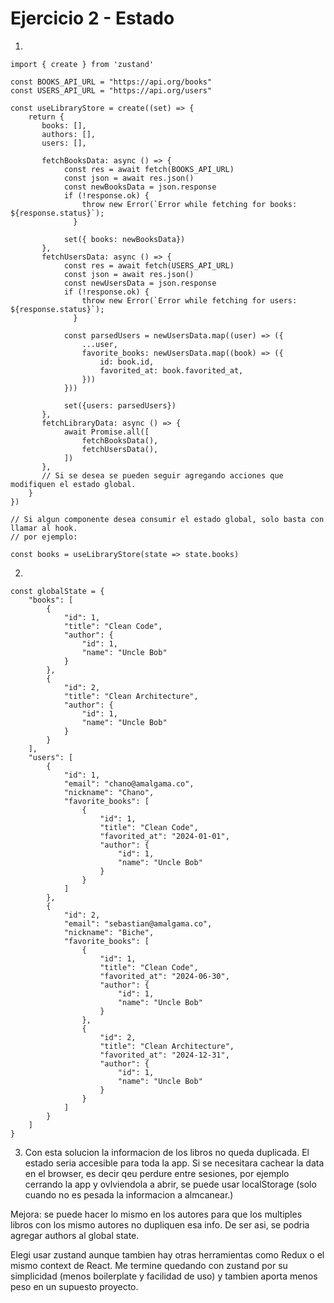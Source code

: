 # Ejercicio 2 - Estado

1.

```
import { create } from 'zustand'

const BOOKS_API_URL = "https://api.org/books"
const USERS_API_URL = "https://api.org/users"

const useLibraryStore = create((set) => {
    return {
       books: [],
       authors: [],
       users: [],

	   fetchBooksData: async () => {
			const res = await fetch(BOOKS_API_URL)
			const json = await res.json()
			const newBooksData = json.response
			if (!response.ok) {
				throw new Error(`Error while fetching for books: ${response.status}`);
			  }

			set({ books: newBooksData})
	   },
	   fetchUsersData: async () => {
			const res = await fetch(USERS_API_URL)
			const json = await res.json()
			const newUsersData = json.response
			if (!response.ok) {
				throw new Error(`Error while fetching for users: ${response.status}`);
			  }

			const parsedUsers = newUsersData.map((user) => ({
				...user,
				favorite_books: newUsersData.map((book) => ({
					id: book.id,
					favorited_at: book.favorited_at,
				}))
			}))

			set({users: parsedUsers})
	   },
       fetchLibraryData: async () => {
			await Promise.all([
				fetchBooksData(),
				fetchUsersData(),
			])
       },
	   // Si se desea se pueden seguir agregando acciones que modifiquen el estado global.
    }
})

// Si algun componente desea consumir el estado global, solo basta con llamar al hook.
// por ejemplo:

const books = useLibraryStore(state => state.books)
```

2.

```
const globalState = {
	"books": [
		{
			"id": 1,
			"title": "Clean Code",
			"author": {
				"id": 1,
				"name": "Uncle Bob"
			}
		},
		{
			"id": 2,
			"title": "Clean Architecture",
			"author": {
				"id": 1,
				"name": "Uncle Bob"
			}
		}
	],
	"users": [
		{
			"id": 1,
			"email": "chano@amalgama.co",
			"nickname": "Chano",
			"favorite_books": [
				{
					"id": 1,
					"title": "Clean Code",
					"favorited_at": "2024-01-01",
					"author": {
						"id": 1,
						"name": "Uncle Bob"
					}
				}
			]
		},
		{
			"id": 2,
			"email": "sebastian@amalgama.co",
			"nickname": "Biche",
			"favorite_books": [
				{
					"id": 1,
					"title": "Clean Code",
					"favorited_at": "2024-06-30",
					"author": {
						"id": 1,
						"name": "Uncle Bob"
					}
				},
				{
					"id": 2,
					"title": "Clean Architecture",
					"favorited_at": "2024-12-31",
					"author": {
						"id": 1,
						"name": "Uncle Bob"
					}
				}
			]
		}
	]
}
```

3. Con esta solucion la informacion de los libros no queda duplicada. El estado seria accesible para toda la app. Si se necesitara cachear la data en el browser, es decir qeu perdure entre sesiones, por ejemplo cerrando la app y ovlviendola a abrir, se puede usar localStorage (solo cuando no es pesada la informacion a almcanear.)

Mejora: se puede hacer lo mismo en los autores para que los multiples libros con los mismo autores no dupliquen esa info. De ser asi, se podria agregar authors al global state.

Elegi usar zustand aunque tambien hay otras herramientas como Redux o el mismo context de React. Me termine quedando con zustand por su simplicidad (menos boilerplate y facilidad de uso) y tambien aporta menos peso en un supuesto proyecto.
